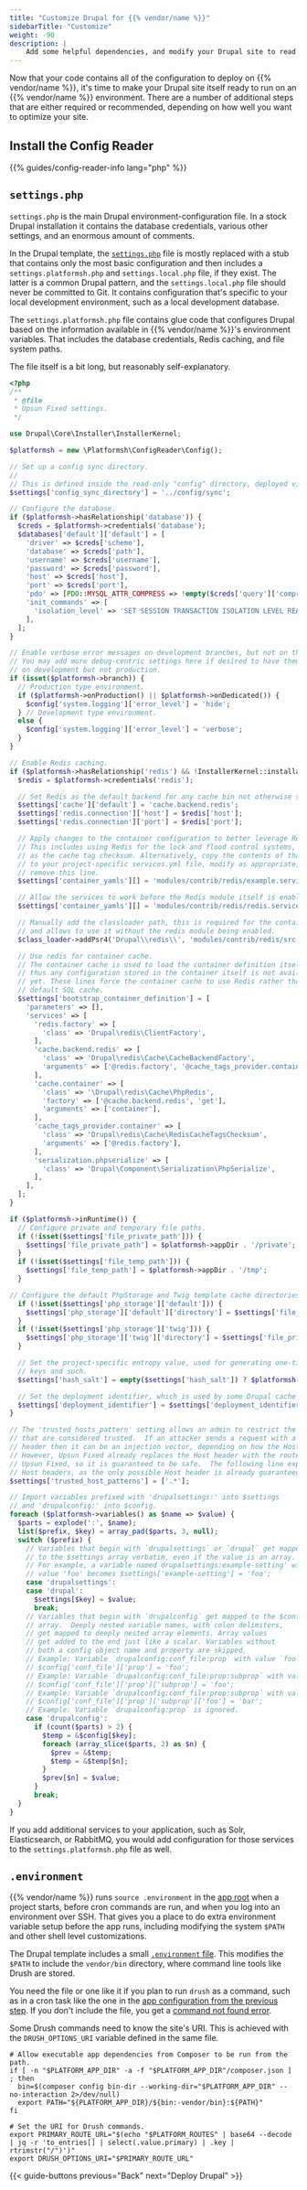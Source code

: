 ```yaml
---
title: "Customize Drupal for {{% vendor/name %}}"
sidebarTitle: "Customize"
weight: -90
description: |
    Add some helpful dependencies, and modify your Drupal site to read from an {{% vendor/name %}} environment.
---
```


Now that your code contains all of the configuration to deploy on {{% vendor/name %}},
it's time to make your Drupal site itself ready to run on an {{% vendor/name %}} environment.
There are a number of additional steps that are either required or recommended, depending on how well you want to optimize your site.

## Install the Config Reader

{{% guides/config-reader-info lang="php" %}}

## `settings.php`

`settings.php` is the main Drupal environment-configuration file.
In a stock Drupal installation it contains the database credentials, various other settings, and an enormous amount of comments.

In the Drupal template, the [`settings.php`](https://github.com/platformsh-templates/drupal10/blob/master/web/sites/default/settings.php) file
is mostly replaced with a stub that contains only the most basic configuration
and then includes a `settings.platformsh.php` and `settings.local.php` file, if they exist.
The latter is a common Drupal pattern, and the `settings.local.php` file should never be committed to Git.
It contains configuration that's specific to your local development environment,
such as a local development database.

The `settings.platformsh.php` file contains glue code that configures Drupal
based on the information available in {{% vendor/name %}}'s environment variables.
That includes the database credentials, Redis caching, and file system paths.

The file itself is a bit long, but reasonably self-explanatory.

```php
<?php
/**
 * @file
 * Upsun Fixed settings.
 */

use Drupal\Core\Installer\InstallerKernel;

$platformsh = new \Platformsh\ConfigReader\Config();

// Set up a config sync directory.
//
// This is defined inside the read-only "config" directory, deployed via Git.
$settings['config_sync_directory'] = '../config/sync';

// Configure the database.
if ($platformsh->hasRelationship('database')) {
  $creds = $platformsh->credentials('database');
  $databases['default']['default'] = [
    'driver' => $creds['scheme'],
    'database' => $creds['path'],
    'username' => $creds['username'],
    'password' => $creds['password'],
    'host' => $creds['host'],
    'port' => $creds['port'],
    'pdo' => [PDO::MYSQL_ATTR_COMPRESS => !empty($creds['query']['compression'])],
    'init_commands' => [
      'isolation_level' => 'SET SESSION TRANSACTION ISOLATION LEVEL READ COMMITTED',
    ],
  ];
}

// Enable verbose error messages on development branches, but not on the production branch.
// You may add more debug-centric settings here if desired to have them automatically enable
// on development but not production.
if (isset($platformsh->branch)) {
  // Production type environment.
  if ($platformsh->onProduction() || $platformsh->onDedicated()) {
    $config['system.logging']['error_level'] = 'hide';
  } // Development type environment.
  else {
    $config['system.logging']['error_level'] = 'verbose';
  }
}

// Enable Redis caching.
if ($platformsh->hasRelationship('redis') && !InstallerKernel::installationAttempted() && extension_loaded('redis') && class_exists('Drupal\redis\ClientFactory')) {
  $redis = $platformsh->credentials('redis');

  // Set Redis as the default backend for any cache bin not otherwise specified.
  $settings['cache']['default'] = 'cache.backend.redis';
  $settings['redis.connection']['host'] = $redis['host'];
  $settings['redis.connection']['port'] = $redis['port'];

  // Apply changes to the container configuration to better leverage Redis.
  // This includes using Redis for the lock and flood control systems, as well
  // as the cache tag checksum. Alternatively, copy the contents of that file
  // to your project-specific services.yml file, modify as appropriate, and
  // remove this line.
  $settings['container_yamls'][] = 'modules/contrib/redis/example.services.yml';

  // Allow the services to work before the Redis module itself is enabled.
  $settings['container_yamls'][] = 'modules/contrib/redis/redis.services.yml';

  // Manually add the classloader path, this is required for the container cache bin definition below
  // and allows to use it without the redis module being enabled.
  $class_loader->addPsr4('Drupal\\redis\\', 'modules/contrib/redis/src');

  // Use redis for container cache.
  // The container cache is used to load the container definition itself, and
  // thus any configuration stored in the container itself is not available
  // yet. These lines force the container cache to use Redis rather than the
  // default SQL cache.
  $settings['bootstrap_container_definition'] = [
    'parameters' => [],
    'services' => [
      'redis.factory' => [
        'class' => 'Drupal\redis\ClientFactory',
      ],
      'cache.backend.redis' => [
        'class' => 'Drupal\redis\Cache\CacheBackendFactory',
        'arguments' => ['@redis.factory', '@cache_tags_provider.container', '@serialization.phpserialize'],
      ],
      'cache.container' => [
        'class' => '\Drupal\redis\Cache\PhpRedis',
        'factory' => ['@cache.backend.redis', 'get'],
        'arguments' => ['container'],
      ],
      'cache_tags_provider.container' => [
        'class' => 'Drupal\redis\Cache\RedisCacheTagsChecksum',
        'arguments' => ['@redis.factory'],
      ],
      'serialization.phpserialize' => [
        'class' => 'Drupal\Component\Serialization\PhpSerialize',
      ],
    ],
  ];
}

if ($platformsh->inRuntime()) {
  // Configure private and temporary file paths.
  if (!isset($settings['file_private_path'])) {
    $settings['file_private_path'] = $platformsh->appDir . '/private';
  }
  if (!isset($settings['file_temp_path'])) {
    $settings['file_temp_path'] = $platformsh->appDir . '/tmp';
  }

// Configure the default PhpStorage and Twig template cache directories.
  if (!isset($settings['php_storage']['default'])) {
    $settings['php_storage']['default']['directory'] = $settings['file_private_path'];
  }
  if (!isset($settings['php_storage']['twig'])) {
    $settings['php_storage']['twig']['directory'] = $settings['file_private_path'];
  }

  // Set the project-specific entropy value, used for generating one-time
  // keys and such.
  $settings['hash_salt'] = empty($settings['hash_salt']) ? $platformsh->projectEntropy : $settings['hash_salt'];

  // Set the deployment identifier, which is used by some Drupal cache systems.
  $settings['deployment_identifier'] = $settings['deployment_identifier'] ?? $platformsh->treeId;
}

// The 'trusted_hosts_pattern' setting allows an admin to restrict the Host header values
// that are considered trusted.  If an attacker sends a request with a custom-crafted Host
// header then it can be an injection vector, depending on how the Host header is used.
// However, Upsun Fixed already replaces the Host header with the route that was used to reach
// Upsun Fixed, so it is guaranteed to be safe.  The following line explicitly allows all
// Host headers, as the only possible Host header is already guaranteed safe.
$settings['trusted_host_patterns'] = ['.*'];

// Import variables prefixed with 'drupalsettings:' into $settings
// and 'drupalconfig:' into $config.
foreach ($platformsh->variables() as $name => $value) {
  $parts = explode(':', $name);
  list($prefix, $key) = array_pad($parts, 3, null);
  switch ($prefix) {
    // Variables that begin with `drupalsettings` or `drupal` get mapped
    // to the $settings array verbatim, even if the value is an array.
    // For example, a variable named drupalsettings:example-setting' with
    // value 'foo' becomes $settings['example-setting'] = 'foo';
    case 'drupalsettings':
    case 'drupal':
      $settings[$key] = $value;
      break;
    // Variables that begin with `drupalconfig` get mapped to the $config
    // array.  Deeply nested variable names, with colon delimiters,
    // get mapped to deeply nested array elements. Array values
    // get added to the end just like a scalar. Variables without
    // both a config object name and property are skipped.
    // Example: Variable `drupalconfig:conf_file:prop` with value `foo` becomes
    // $config['conf_file']['prop'] = 'foo';
    // Example: Variable `drupalconfig:conf_file:prop:subprop` with value `foo` becomes
    // $config['conf_file']['prop']['subprop'] = 'foo';
    // Example: Variable `drupalconfig:conf_file:prop:subprop` with value ['foo' => 'bar'] becomes
    // $config['conf_file']['prop']['subprop']['foo'] = 'bar';
    // Example: Variable `drupalconfig:prop` is ignored.
    case 'drupalconfig':
      if (count($parts) > 2) {
        $temp = &$config[$key];
        foreach (array_slice($parts, 2) as $n) {
          $prev = &$temp;
          $temp = &$temp[$n];
        }
        $prev[$n] = $value;
      }
      break;
  }
}
```

If you add additional services to your application, such as Solr, Elasticsearch, or RabbitMQ,
you would add configuration for those services to the `settings.platformsh.php` file as well.

## `.environment`

{{% vendor/name %}} runs `source .environment` in the [app root](/create-apps/app-reference/single-runtime-image.md#root-directory)
when a project starts, before cron commands are run, and when you log into an environment over SSH.
That gives you a place to do extra environment variable setup before the app runs,
including modifying the system `$PATH` and other shell level customizations.

The Drupal template includes a small [`.environment` file](https://github.com/platformsh-templates/drupal10/blob/master/.environment).
This modifies the `$PATH` to include the `vendor/bin` directory,
where command line tools like Drush are stored.

You need the file or one like it if you plan to run `drush` as a command,
such as in a cron task like the one in the [app configuration from the previous step](/guides/drupal/deploy/configure.md#configure-apps-in-platformappyaml).
If you don't include the file, you get a [command not found error](/development/troubleshoot.md#command-not-found).

Some Drush commands need to know the site's URI. This is achieved with the
`DRUSH_OPTIONS_URI` variable defined in the same file.

```text {location=".environment"}
# Allow executable app dependencies from Composer to be run from the path.
if [ -n "$PLATFORM_APP_DIR" -a -f "$PLATFORM_APP_DIR"/composer.json ] ; then
  bin=$(composer config bin-dir --working-dir="$PLATFORM_APP_DIR" --no-interaction 2>/dev/null)
  export PATH="${PLATFORM_APP_DIR}/${bin:-vendor/bin}:${PATH}"
fi

# Set the URI for Drush commands.
export PRIMARY_ROUTE_URL="$(echo "$PLATFORM_ROUTES" | base64 --decode | jq -r 'to_entries[] | select(.value.primary) | .key | rtrimstr("/")')"
export DRUSH_OPTIONS_URI="$PRIMARY_ROUTE_URL"
```

{{< guide-buttons previous="Back" next="Deploy Drupal" >}}
